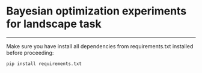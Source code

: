 # Bayesian optimization experiments for landscape task
----------------------------------------------------

Make sure you have install all dependencies from requirements.txt installed before proceeding:

```
pip install requirements.txt
```

